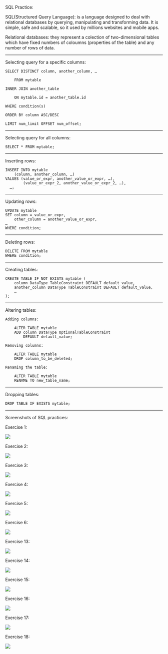 SQL Practice:

SQL(Structured Query Language): is a language designed to deal with relational databases by querying, manipulating and transforming data. It is simple, safe and scalable, so it used by millions websites and mobile apps.

Relational databases: they represent a colection of two-dimensional tables which have fixed numbers of coloumns (properties of the table) and any number of rows of data.

***
Selecting query for a specific columns:

    SELECT DISTINCT column, another_column, …

        FROM mytable

    INNER JOIN another_table 

        ON mytable.id = another_table.id

    WHERE condition(s)

    ORDER BY column ASC/DESC

    LIMIT num_limit OFFSET num_offset; 
***

Selecting query for all columns:

    SELECT * FROM mytable;

***

Inserting rows:

    INSERT INTO mytable
        (column, another_column, …)
    VALUES (value_or_expr, another_value_or_expr, …),
            (value_or_expr_2, another_value_or_expr_2, …),
      …;
      
***

Updating rows:

    UPDATE mytable
    SET column = value_or_expr, 
        other_column = another_value_or_expr, 
    …
    WHERE condition;

***

Deleting rows:

    DELETE FROM mytable
    WHERE condition;

***

Creating tables:

    CREATE TABLE IF NOT EXISTS mytable (
        column DataType TableConstraint DEFAULT default_value,
        another_column DataType TableConstraint DEFAULT default_value,
        …
    );

***

Altering tables:

    Adding columns:

        ALTER TABLE mytable
        ADD column DataType OptionalTableConstraint 
            DEFAULT default_value;

    Removing columns:

        ALTER TABLE mytable
        DROP column_to_be_deleted;
    
    Renaming the table:

        ALTER TABLE mytable
        RENAME TO new_table_name;

***

Dropping tables:

    DROP TABLE IF EXISTS mytable;

***


Screenshots of SQL practices:

Exercise 1:

![](./SQL_screenshots/Screenshot_1.png)

Exercise 2:

![](./SQL_screenshots/Screenshot_2.png)

Exercise 3:

![](./SQL_screenshots/Screenshot_3.png)

Exercise 4:

![](./SQL_screenshots/Screenshot_4.png)

Exercise 5:

![](./SQL_screenshots/Screenshot_5.png)

Exercise 6:

![](./SQL_screenshots/Screenshot_6.png)

Exercise 13:

![](./SQL_screenshots/Screenshot_7.png)

Exercise 14:

![](./SQL_screenshots/Screenshot_8.png)

Exercise 15:

![](./SQL_screenshots/Screenshot_9.png)

Exercise 16:

![](./SQL_screenshots/Screenshot_10.png)

Exercise 17:

![](./SQL_screenshots/Screenshot_11.png)

Exercise 18:

![](./SQL_screenshots/Screenshot_12.png)

